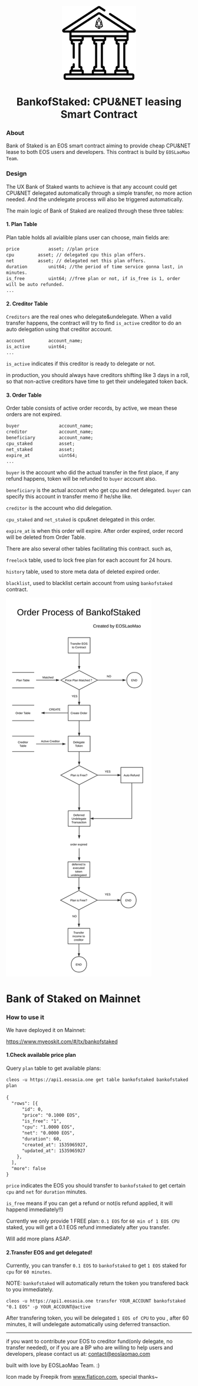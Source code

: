 <p align="center">
  <img width="200" height="200" src="./BankofStaked-logo.png">
</p>

<h1 align="center">
BankofStaked: CPU&NET leasing Smart Contract
</h1>


### About
Bank of Staked is an EOS smart contract aiming to provide cheap CPU&NET lease to both EOS users and developers. This contract is build by `EOSLaoMao Team`.

### Design

The UX Bank of Staked wants to achieve is that any account could get CPU&NET delegated automatically through a simple transfer, no more action needed. And the undelegate process will also be triggered automatically.

The main logic of Bank of Staked are realized through these three tables:

#### 1. Plan Table

Plan table holds all avialible plans user can choose, main fields are:

```
price			asset; //plan price
cpu			asset; // delegated cpu this plan offers.
net			asset; // delegated net this plan offers.
duration		unit64; //the period of time service gonna last, in minutes.
is_free			uint64; //free plan or not, if is_free is 1, order will be auto refunded.
...
```

#### 2. Creditor Table

`Creditors` are the real ones who delegate&undelegate. When a valid transfer happens, the contract will try to find `is_active` creditor to do an auto delegation using that creditor account.

```
account			account_name;
is_active		uint64;
...
```

`is_active` indicates if this creditor is ready to delegate or not.

in production, you should always have creditors shifting like 3 days in a roll, so that non-active creditors have time to get their undelegated token back.

#### 3. Order Table

Order table consists of active order records, by active, we mean these orders are not expired.

```
buyer				account_name;
creditor			account_name;
beneficiary			account_name;
cpu_staked			asset;
net_staked			asset;
expire_at			uint64;
...
```

`buyer` is the account who did the actual transfer in the first place, if any refund happens, token will be refunded to `buyer` account also.

`beneficiary` is the actual account who get cpu and net delegated. `buyer` can specify this account in transfer memo if he/she like.

`creditor` is the account who did delegation.

`cpu_staked` and `net_staked` is cpu&net delegated in this order.

`expire_at` is when this order will expire. After order expired, order record will be deleted from Order Table.


There are also several other tables facilitating this contract. such as,

`freelock` table, used to lock free plan for each account for 24 hours.

`history` table, used to store meta data of deleted expired order.

`blacklist`, used to blacklist certain account from using `bankofstaked` contract.


![Process](./Order-Process-of-BankofStaked.svg)


# Bank of Staked on Mainnet

### How to use it

We have deployed it on Mainnet: 

https://www.myeoskit.com/#/tx/bankofstaked


#### 1.Check available price plan

Query `plan` table to get available plans:


```
cleos -u https://api1.eosasia.one get table bankofstaked bankofstaked plan

{
  "rows": [{
      "id": 0,
      "price": "0.1000 EOS",
      "is_free": "1",
      "cpu": "1.0000 EOS",
      "net": "0.0000 EOS",
      "duration": 60,
      "created_at": 1535965927,
      "updated_at": 1535965927
    },
  ],
  "more": false
}
```

`price` indicates the EOS you should transfer to `bankofstaked` to get certain `cpu` and `net` for `duration` minutes.

`is_free` means if you can get a refund or not(is refund applied, it will happend immediately!!)

Currently we only provide 1 FREE plan: `0.1 EOS` for `60 min of 1 EOS CPU` staked, you will get a 0.1 EOS refund immediately after you transfer.

Will add more plans ASAP.


#### 2.Transfer EOS and get delegated!


Currently, you can transfer `0.1 EOS` to `bankofstaked` to get `1 EOS` staked for `cpu` for `60 minutes`. 

NOTE: `bankofstaked` will automatically return the token you transfered back to you immediately.



```
cleos -u https://api1.eosasia.one transfer YOUR_ACCOUNT bankofstaked "0.1 EOS" -p YOUR_ACCOUNT@active
```

After transfering token, you will be delegated `1 EOS of CPU` to you , after 60 minutes, it will undelegate automatically using deferred transaction.



---

if you want to contribute your EOS to creditor fund(only delegate, no transfer needed), or if you are a BP who are willing to help users and developers, please contact us at: contact@eoslaomao.com

built with love by EOSLaoMao Team. :)

Icon made by Freepik from www.flaticon.com, special thanks~
